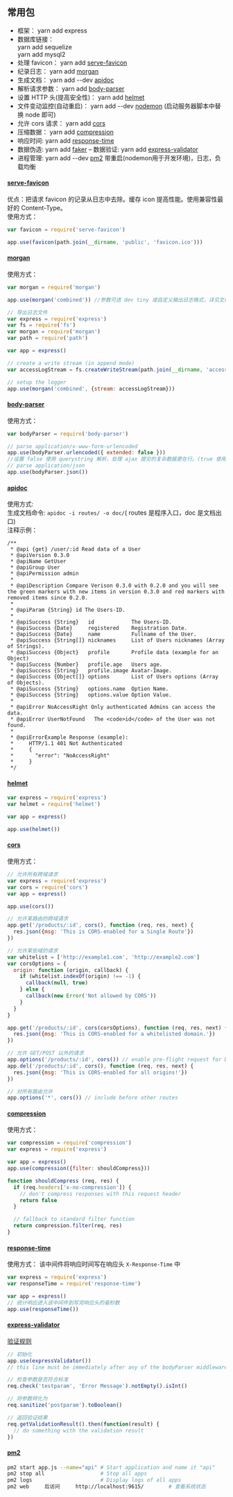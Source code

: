 ## 常用包
- 框架：
    yarn add express
- 数据库链接：  
    yarn add sequelize  
    yarn add mysql2
- 处理 favicon：
    yarn add [serve-favicon](#serve-favicon)
- 纪录日志：
    yarn add [morgan](#morgan)
- 生成文档：
    yarn add --dev [apidoc](#apidoc)
- 解析请求参数：
    yarn add [body-parser](#body-parser)
- 设置 HTTP 头(提高安全性)：
    yarn add [helmet](#helmet)
- 文件变动监控(自动重启)：
    yarn add --dev [nodemon](https://github.com/remy/nodemon) (启动服务器脚本中替换 node 即可)
- 允许 cors 请求：
    yarn add [cors](#cors)
- 压缩数据：
    yarn add [compression](#compression)
- 响应时间:
    yarn add [response-time](#response-time)
- 数据伪造:
    yarn add [faker](https://github.com/Marak/faker.js)
– 数据验证:
    yarn add [express-validator](#express-validator)
- 进程管理:
    yarn add --dev [pm2](#pm2)
    带重启(nodemon用于开发环境)，日志，负载均衡

#### [serve-favicon](https://github.com/expressjs/serve-favicon)
优点：把请求 favicon 的记录从日志中去除。缓存 icon 提高性能。使用兼容性最好的 Content-Type。  
使用方式：  
```javascript
var favicon = require('serve-favicon')

app.use(favicon(path.join(__dirname, 'public', 'favicon.ico')))
```
#### [morgan](https://github.com/expressjs/morgan)
使用方式：
```javascript
var morgan = require('morgan')

app.use(morgan('combined')) //参数可选 dev tiny 或自定义输出日志格式，详见文档
```
```javascript
// 导出日志文件
var express = require('express')
var fs = require('fs')
var morgan = require('morgan')
var path = require('path')

var app = express()

// create a write stream (in append mode)
var accessLogStream = fs.createWriteStream(path.join(__dirname, 'access.log'), {flags: 'a'})

// setup the logger
app.use(morgan('combined', {stream: accessLogStream}))

```
#### [body-parser](https://github.com/expressjs/body-parser)
使用方式：
```javascript
var bodyParser = require('body-parser')

// parse application/x-www-form-urlencoded
app.use(bodyParser.urlencoded({ extended: false }))
//设置 false 使用 querystring 解析，处理 ajax 提交的复杂数据更在行。(true 使用 qs 解析)
// parse application/json
app.use(bodyParser.json())
```
#### [apidoc](http://apidocjs.com/)
使用方式:  
生成文档命令: `apidoc -i routes/ -o doc/`( routes 是程序入口，doc 是文档出口)  
注释示例：  
```
/**
 * @api {get} /user/:id Read data of a User
 * @apiVersion 0.3.0
 * @apiName GetUser
 * @apiGroup User
 * @apiPermission admin
 *
 * @apiDescription Compare Verison 0.3.0 with 0.2.0 and you will see the green markers with new items in version 0.3.0 and red markers with removed items since 0.2.0.
 *
 * @apiParam {String} id The Users-ID.
 *
 * @apiSuccess {String}   id            The Users-ID.
 * @apiSuccess {Date}     registered    Registration Date.
 * @apiSuccess {Date}     name          Fullname of the User.
 * @apiSuccess {String[]} nicknames     List of Users nicknames (Array of Strings).
 * @apiSuccess {Object}   profile       Profile data (example for an Object)
 * @apiSuccess {Number}   profile.age   Users age.
 * @apiSuccess {String}   profile.image Avatar-Image.
 * @apiSuccess {Object[]} options       List of Users options (Array of Objects).
 * @apiSuccess {String}   options.name  Option Name.
 * @apiSuccess {String}   options.value Option Value.
 *
 * @apiError NoAccessRight Only authenticated Admins can access the data.
 * @apiError UserNotFound   The <code>id</code> of the User was not found.
 *
 * @apiErrorExample Response (example):
 *     HTTP/1.1 401 Not Authenticated
 *     {
 *       "error": "NoAccessRight"
 *     }
 */
```
#### [helmet](https://github.com/helmetjs/helmet)
```javascript
var express = require('express')
var helmet = require('helmet')

var app = express()

app.use(helmet())
```
#### [cors](https://github.com/expressjs/cors)
使用方式：  
```javascript
// 允许所有跨域请求
var express = require('express')
var cors = require('cors')
var app = express()

app.use(cors())
```
```javascript
// 允许某路由的跨域请求
app.get('/products/:id', cors(), function (req, res, next) {
  res.json({msg: 'This is CORS-enabled for a Single Route'})
})
```
```javascript
// 允许某些域的请求
var whitelist = ['http://example1.com', 'http://example2.com']
var corsOptions = {
  origin: function (origin, callback) {
    if (whitelist.indexOf(origin) !== -1) {
      callback(null, true)
    } else {
      callback(new Error('Not allowed by CORS'))
    }
  }
}

app.get('/products/:id', cors(corsOptions), function (req, res, next) {
  res.json({msg: 'This is CORS-enabled for a whitelisted domain.'})
})
```
```javascript
// 允许 GET/POST 以外的请求
app.options('/products/:id', cors()) // enable pre-flight request for DELETE request
app.del('/products/:id', cors(), function (req, res, next) {
  res.json({msg: 'This is CORS-enabled for all origins!'})
})

// 对所有路由允许
app.options('*', cors()) // include before other routes
```
#### [compression](https://github.com/expressjs/compression)
使用方式：
```javascript
var compression = require('compression')
var express = require('express')

var app = express()
app.use(compression({filter: shouldCompress}))

function shouldCompress (req, res) {
  if (req.headers['x-no-compression']) {
    // don't compress responses with this request header
    return false
  }

  // fallback to standard filter function
  return compression.filter(req, res)
}
```
#### [response-time](https://github.com/expressjs/response-time)
使用方式：
该中间件将响应时间写在响应头 `X-Response-Time` 中
```javascript
var express = require('express')
var responseTime = require('response-time')

var app = express()
// 统计响应进入该中间件到写完响应头的毫秒数
app.use(responseTime())
```
#### [express-validator](https://github.com/ctavan/express-validator)
[验证规则](https://github.com/chriso/validator.js)

```javascript
// 初始化
app.use(expressValidator())
// this line must be immediately after any of the bodyParser middlewares!

// 检查参数是否符合标准
req.check('testparam', 'Error Message').notEmpty().isInt()

// 将参数转化为
req.sanitize('postparam').toBoolean()

// 返回验证结果
req.getValidationResult().then(function(result) {
  // do something with the validation result
})
```
#### [pm2](https://github.com/Unitech/pm2)
```bash
pm2 start app.js --name="api" # Start application and name it "api"
pm2 stop all                  # Stop all apps
pm2 logs                      # Display logs of all apps
pm2 web     后访问     http://localhost:9615/        # 查看系统状态
```
